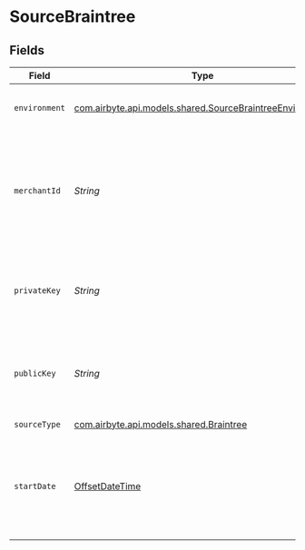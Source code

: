# SourceBraintree


## Fields

| Field                                                                                                                                                                                    | Type                                                                                                                                                                                     | Required                                                                                                                                                                                 | Description                                                                                                                                                                              | Example                                                                                                                                                                                  |
| ---------------------------------------------------------------------------------------------------------------------------------------------------------------------------------------- | ---------------------------------------------------------------------------------------------------------------------------------------------------------------------------------------- | ---------------------------------------------------------------------------------------------------------------------------------------------------------------------------------------- | ---------------------------------------------------------------------------------------------------------------------------------------------------------------------------------------- | ---------------------------------------------------------------------------------------------------------------------------------------------------------------------------------------- |
| `environment`                                                                                                                                                                            | [com.airbyte.api.models.shared.SourceBraintreeEnvironment](../../models/shared/SourceBraintreeEnvironment.md)                                                                            | :heavy_check_mark:                                                                                                                                                                       | Environment specifies where the data will come from.                                                                                                                                     | sandbox                                                                                                                                                                                  |
| `merchantId`                                                                                                                                                                             | *String*                                                                                                                                                                                 | :heavy_check_mark:                                                                                                                                                                       | The unique identifier for your entire gateway account. See the <a href="https://docs.airbyte.com/integrations/sources/braintree">docs</a> for more information on how to obtain this ID. |                                                                                                                                                                                          |
| `privateKey`                                                                                                                                                                             | *String*                                                                                                                                                                                 | :heavy_check_mark:                                                                                                                                                                       | Braintree Private Key. See the <a href="https://docs.airbyte.com/integrations/sources/braintree">docs</a> for more information on how to obtain this key.                                |                                                                                                                                                                                          |
| `publicKey`                                                                                                                                                                              | *String*                                                                                                                                                                                 | :heavy_check_mark:                                                                                                                                                                       | Braintree Public Key. See the <a href="https://docs.airbyte.com/integrations/sources/braintree">docs</a> for more information on how to obtain this key.                                 |                                                                                                                                                                                          |
| `sourceType`                                                                                                                                                                             | [com.airbyte.api.models.shared.Braintree](../../models/shared/Braintree.md)                                                                                                              | :heavy_check_mark:                                                                                                                                                                       | N/A                                                                                                                                                                                      |                                                                                                                                                                                          |
| `startDate`                                                                                                                                                                              | [OffsetDateTime](https://docs.oracle.com/javase/8/docs/api/java/time/OffsetDateTime.html)                                                                                                | :heavy_minus_sign:                                                                                                                                                                       | UTC date and time in the format 2017-01-25T00:00:00Z. Any data before this date will not be replicated.                                                                                  | 2020                                                                                                                                                                                     |